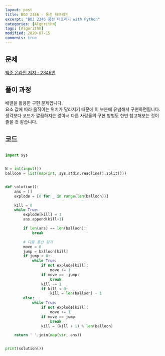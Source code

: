 ```yaml
---
layout: post
title: BOJ 2346 - 풍선 터뜨리기
excerpt: "BOJ 2346 풍선 터뜨리기 with Python"
categories: [Algorithm]
tags: [Algorithm]
modified: 2020-07-15
comments: true
---
```


## 문제
[백준 온라인 저지 - 2346번](https://www.acmicpc.net/problem/2346)

## 풀이 과정
배열을 활용한 구현 문제입니다. <br>
요소 값에 따라 움직이는 위치가 달라지기 때문에 이 부분에 유념해서 구현하면됩니다. <br>
생각보다 코드가 깔끔하지는 않아서 다른 사람들의 구현 방법도 한번 참고해보는 것이 졸을 것 같습니다. <br>


## 코드

~~~ python

import sys


N = int(input())
balloon = list(map(int, sys.stdin.readline().split()))


def solution():
    ans = []
    explode = [0 for _ in range(len(balloon))]

    kill = 0
    while True:
        explode[kill] = 1
        ans.append(kill+1)

        if len(ans) == len(balloon):
            break

        # 다음 풍선 찾기
        move = 0
        jump = balloon[kill]
        if jump < 0:
            while True:
                if not explode[kill]:
                    move += 1
                if move == -jump:
                    break
                kill -= 1
                if kill < 0:
                    kill = len(balloon) - 1
        else:
            while True:
                if not explode[kill]:
                    move += 1
                if move == jump:
                    break
                kill = (kill + 1) % len(balloon)

    return ' '.join(map(str, ans))


print(solution())

~~~